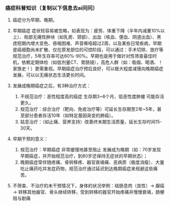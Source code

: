 ### 癌症科普知识（复制以下信息去ai问问）

1. 癌症分为早期、晚期。

1. 早期癌症 症状轻容易被忽略，如表现为：疲劳、体重下降（半年内减重10%以上）、局部无痛性肿块（如乳房、颈部）、出血（咳血、便血、阴道出血）、黑痣短期内增大变色、吞咽困难、声音嘶哑超过2周，以及某些日常疾病，早期是癌细胞尚未扩散、仅在原发部位的可控阶段，可以通过：手术切除、放疗等规范治疗，5年生存率可达60%-90%。早期也是用于做针对性筛查最佳时机，依赖定期体检（如低剂量CT、胃肠镜），高危人群（如：吸烟、喝酒、！家族史！）更需重视。早期癌症治疗预后良好，可以极大程度减慢向晚期癌症发展，可以以无痛状态生活更长时间。

1. 发展成晚期癌症之后，有3种治疗方式：

    1. 不规范治疗：恶性程度高的癌症 生存期3~6个月，低恶性度肿瘤 可能存活更久。
    2. 规范治疗：综合治疗（靶向、免疫治疗等）可延长生存期至2年~5年，甚至部分患者存活10年（如特定基因突变的肺癌）。
    3. 姑息治疗：（如止痛、营养支持）改善终末期生活质量，延长生存时间15-30天。

1. 早期干预的意义：

    1. 规范治疗：早期癌症 非常缓慢地甚至阻止 发展成为晚期（如：70岁发现早期癌症，并开始规范治疗，到80岁还保持无症状的早期状态）；
    2. 晚期癌症常伴随疼痛、骨转移疼、器官衰竭痛、恶病质（极度消瘦）、大量吃止痛药吃并发症药物，规范治疗通过延迟到达晚期癌症来规避这些痛苦。

1. 不筛查、不治疗的未干预情况下，身体的状况举例：结肠息肉（良性）→ 腺癌 → 转移其他器官、骨头继续转移，受到转移的器官开始疼痛并慢慢衰竭，肠梗阻与剧痛
